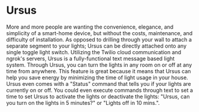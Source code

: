 # Ursus

More and more people are wanting the convenience, elegance, and simplicity of a smart-home device, but without the costs, maintenance, and difficulty of installation. As opposed to drilling through your wall to attach a separate segment to your lights; Ursus can be directly attached onto any single toggle light switch. Utilizing the Twilio cloud communication and ngrok's servers, Ursus is a fully-functional text message based light system. Through Ursus, you can turn the lights in any room on or off at any time from anywhere. This feature is great because it means that Ursus can help you save energy by minimizing the time of light usage in your house. Ursus even comes with a "Status" command that tells you if your lights are currently on or off. You could even execute commands through text to set a time to set Ursus to activate the lights or deactivate the lights: "Ursus, can you turn on the lights in 5 minutes?" or "Lights off in 10 mins.".
